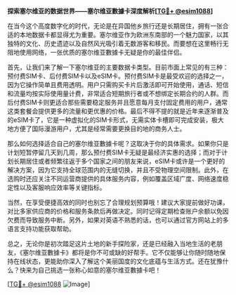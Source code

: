 **探索塞尔维亚的数据世界——塞尔维亚數據卡深度解析[[TG💪+ @esim1088](https://t.me/s/esim1088)]**

在当今这个高度数字化的时代，无论是在异国他乡旅行还是长期居住，拥有一张合适的本地数据卡都显得尤为重要。塞尔维亚作为欧洲东南部的一个魅力国家，以其独特的文化、历史遗迹以及自然风光吸引着无数游客和移民。而要想在这里畅行无阻地使用网络，一张优质的塞尔维亚數據卡无疑是你的最佳伴侣。

首先，让我们来了解一下塞尔维亚的主要数据卡类型。目前市面上常见的有三种：预付费SIM卡、后付费SIM卡以及eSIM卡。预付费SIM卡是最受欢迎的选择之一，因为它操作简单且费用透明。用户只需购买卡片后激活即可开始使用，通话、短信和流量均按实际使用量计费，非常适合短期旅行者或不想绑定长期合约的人群。而后付费SIM卡则更适合那些需要稳定服务并且愿意每月支付固定费用的用户，通常这类套餐会提供更多的流量和更优惠的价格。最后不得不提的就是近年来逐渐普及的eSIM卡了，它是一种虚拟化的SIM卡形式，无需实体卡槽即可完成安装，极大地方便了国际漫游用户，尤其是经常需要更换目的地的商务人士。

那么如何选择适合自己的塞尔维亚數據卡呢？这取决于你的具体需求。如果你只是计划短暂停留几天到几周，那么预付费SIM卡无疑是最经济实惠的选择；而对于计划长期居住或者频繁往返于多个国家之间的朋友来说，eSIM卡或许是一个更好的解决方案，因为它支持全球范围内的无缝切换，并且不受物理空间限制。此外，在选购时还应关注不同运营商提供的具体服务内容，例如覆盖区域广度、网络速度稳定性以及客服响应效率等关键指标。

当然，在享受便捷高效的同时也别忘了合理规划预算哦！建议大家提前做好功课，对比多家供应商的价格和服务条款后再做决定。同时记得定期检查账户余额以免因欠费而导致服务中断。另外，如果对英语不熟悉的话，也可以通过官方网站上的多语言支持功能获取帮助。

总之，无论你是初次踏足这片土地的新手探险家，还是已经融入当地生活的老朋友，《塞尔维亚數據卡》都将是你不可或缺的好帮手。它不仅能够让你随时随地保持在线状态，更能助你深入了解这个美丽国度的文化底蕴与生活方式。还在犹豫什么？快来为自己挑选一张称心如意的塞尔维亚數據卡吧！

[[TG💪+ @esim1088](https://t.me/s/esim1088) ![Image](https://i.postimg.cc/4NQfJmqS/Snipaste-2025-05-13-00-14-12.png)]